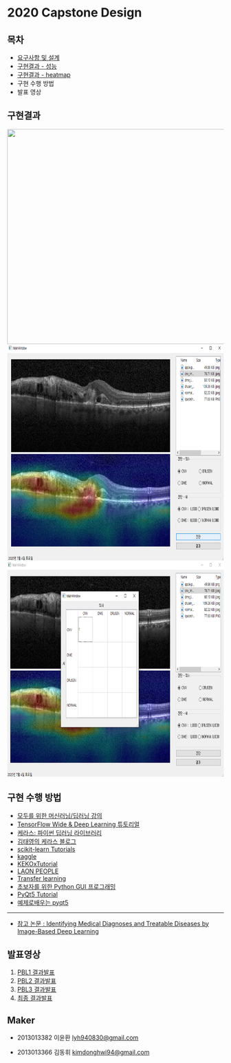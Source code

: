 # 2020 Capstone Design


## 목차
- [요구사항 및 설계](https://github.com/cromatical/Image-based-deep-learning-for-OCT/tree/master/documents)
- [구현결과 - 성능](https://github.com/cromatical/Image-based-deep-learning-for-OCT/tree/master/documents)
- [구현결과 - heatmap](https://github.com/cromatical/Image-based-deep-learning-for-OCT/tree/master/img)
- 구현 수행 방법
- 발표 영상


## 구현결과

<center><img src="/img/웹.PNG" width="800" height="500"></center>

<center><img src="/img/pyqt5_1-1.png" width="800" height="500"></center>

<center><img src="/img/pyqt5_1-2.png" width="800" height="500"></center>


## 구현 수행 방법

- [모두를 위한 머신러닝/딥러닝 강의](https://hunkim.github.io/ml/)
- [TensorFlow Wide & Deep Learning 튜토리얼](https://tensorflowkorea.gitbooks.io/tensorflow-kr/content/g3doc/tutorials/wide_and_deep/)
- [케라스: 파이썬 딥러닝 라이브러리](https://keras.io/ko/)
- [김태영의 케라스 블로그](https://tykimos.github.io/index.html)
- [scikit-learn Tutorials](https://scikit-learn.org/stable/tutorial/index.html)
- [kaggle](https://www.kaggle.com/datasets)
- [KEKOxTutorial](https://keraskorea.github.io/posts/2018-10-24-%ED%85%90%EC%84%9C%ED%94%8C%EB%A1%9C%EC%9A%B0%20%EC%9B%8C%ED%81%AC%ED%94%8C%EB%A1%9C%EC%9A%B0%EB%A1%9C%EC%84%9C%20%EC%BC%80%EB%9D%BC%EC%8A%A4%20%EC%82%AC%EC%9A%A9%ED%95%98%EA%B8%B0%20%EC%99%84%EC%A0%84%20%EA%B0%80%EC%9D%B4%EB%93%9C/)
- [LAON PEOPLE](https://blog.naver.com/laonple)
- [Transfer learning](https://jeinalog.tistory.com/13)
- [초보자를 위한 Python GUI 프로그래밍](https://wikidocs.net/book/2944)
- [PyQt5 Tutorial](https://wikidocs.net/book/2165)
- [예제로배우는 pyqt5](https://opentutorials.org/module/544)
---
- [참고 논문 : Identifying Medical Diagnoses and Treatable Diseases by Image-Based Deep Learning](https://www.sciencedirect.com/science/article/pii/S0092867418301545)


## 발표영상
1.   [PBL1 결과발표](https://youtu.be/YIwPM7o87uE)
2.   [PBL2 결과발표](https://youtu.be/zJtn4eeDvb8 )
3.   [PBL3 결과발표](https://youtu.be/9KmefKyzbtk)
4.   [최종 결과발표](https://youtu.be/xeYtalinIlA)

## Maker
- 2013013382 이윤환 lyh940830@gmail.com

- 2013013366 김동휘 kimdonghwi94@gmail.com
